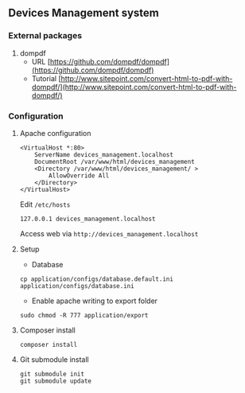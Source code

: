 ## Devices Management system

### External packages
1. dompdf
    * URL
    [https://github.com/dompdf/dompdf](https://github.com/dompdf/dompdf)
    * Tutorial
    [http://www.sitepoint.com/convert-html-to-pdf-with-dompdf/](http://www.sitepoint.com/convert-html-to-pdf-with-dompdf/)

### Configuration

1. Apache configuration
    ```
    <VirtualHost *:80>
        ServerName devices_management.localhost
        DocumentRoot /var/www/html/devices_management
        <Directory /var/www/html/devices_management/ >
            AllowOverride All
        </Directory>
    </VirtualHost>
    ```

    Edit `/etc/hosts`
    ```
    127.0.0.1 devices_management.localhost
    ```

    Access web via `http://devices_management.localhost`
2. Setup
    * Database
    ```
    cp application/configs/database.default.ini application/configs/database.ini
    ```
    * Enable apache writing to export folder
    ```
    sudo chmod -R 777 application/export
    ```
3. Composer install
    ```
    composer install
    ```
4. Git submodule install
    ```
    git submodule init
    git submodule update
    ```
